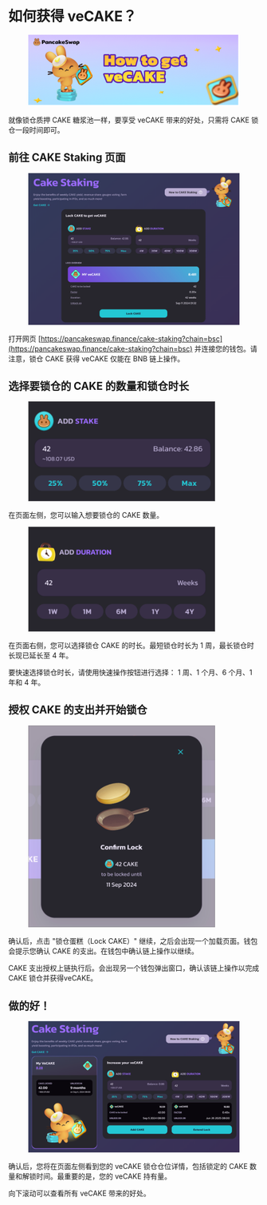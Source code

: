 # 如何获得 veCAKE？

<figure><img src="../../.gitbook/assets/image (238).png" alt=""><figcaption></figcaption></figure>

就像锁仓质押 CAKE 糖浆池一样，要享受 veCAKE 带来的好处，只需将 CAKE 锁仓一段时间即可。

## 前往 CAKE Staking 页面

<figure><img src="../../.gitbook/assets/image (239).png" alt=""><figcaption></figcaption></figure>

打开网页 [https://pancakeswap.finance/cake-staking?chain=bsc](https://pancakeswap.finance/cake-staking?chain=bsc) 并连接您的钱包。请注意，锁仓 CAKE 获得 veCAKE 仅能在 BNB 链上操作。

## 选择要锁仓的 CAKE 的数量和锁仓时长

<figure><img src="../../.gitbook/assets/image (240).png" alt="" width="375"><figcaption></figcaption></figure>

在页面左侧，您可以输入想要锁仓的 CAKE 数量。

<figure><img src="../../.gitbook/assets/image (241).png" alt="" width="375"><figcaption></figcaption></figure>

在页面右侧，您可以选择锁仓 CAKE 的时长。最短锁仓时长为 1 周，最长锁仓时长现已延长至 4 年。&#x20;

要快速选择锁仓时长，请使用快速操作按钮进行选择： 1 周、1 个月、6 个月、1 年和 4 年。

## 授权 CAKE 的支出并开始锁仓

<figure><img src="../../.gitbook/assets/image (242).png" alt="" width="375"><figcaption></figcaption></figure>

确认后，点击 "锁仓蛋糕（Lock CAKE）" 继续，之后会出现一个加载页面。钱包会提示您确认 CAKE 的支出。在钱包中确认链上操作以继续。&#x20;

CAKE 支出授权上链执行后。会出现另一个钱包弹出窗口，确认该链上操作以完成 CAKE 锁仓并获得veCAKE。

## 做的好！

<figure><img src="../../.gitbook/assets/image (243).png" alt=""><figcaption></figcaption></figure>

确认后，您将在页面左侧看到您的 veCAKE 锁仓仓位详情，包括锁定的 CAKE 数量和解锁时间。最重要的是，您的 veCAKE 持有量。&#x20;

向下滚动可以查看所有 veCAKE 带来的好处。
